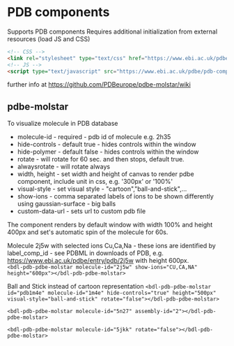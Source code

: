 # PDB components

Supports PDB components 
Requires additional initialization from external resources (load JS and CSS)
```html
<!-- CSS -->
<link rel="stylesheet" type="text/css" href="https://www.ebi.ac.uk/pdbe/pdb-component-library/css/pdbe-molstar-1.1.0.css">
<!-- JS -->
<script type="text/javascript" src="https://www.ebi.ac.uk/pdbe/pdb-component-library/js/pdbe-molstar-component-1.1.0.js"></script>
```
further info at https://github.com/PDBeurope/pdbe-molstar/wiki

## pdbe-molstar
To visualize molecule in PDB database
* molecule-id - required - pdb id of molecule e.g. 2h35
* hide-controls - default true - hides controls within the window
* hide-polymer - default false - hides controls within the window
* rotate - will rotate for 60 sec. and then stops, default true.
* alwaysrotate - will rotate always
* width, height - set width and height of canvas to render pdbe component, include unit in css, e.g. '300px' or '100%'
* visual-style - set visual style - "cartoon","ball-and-stick",...
* show-ions - comma separated labels of ions to be shown differently using gaussian-surface - big balls 
* custom-data-url - sets url to custom pdb file 

The component renders by default window with width 100% and height 400px and set's automatic spin of the molecule for 60s.

Molecule 2j5w with selected ions Cu,Ca,Na - these ions are identified by label_comp_id - see PDBML in downloads of PDB, e.g. https://www.ebi.ac.uk/pdbe/entry/pdb/2j5w
with height 600px.  
`<bdl-pdb-pdbe-molstar molecule-id="2j5w" show-ions="CU,CA,NA" height="600px"></bdl-pdb-pdbe-molstar>`
<bdl-pdb-pdbe-molstar molecule-id="2j5w" show-ions="CU,CA,NA" height="600px"></bdl-pdb-pdbe-molstar>


Ball and Stick instead of cartoon representation
`<bdl-pdb-pdbe-molstar id="pdb1m4e" molecule-id="1m4e" hide-controls="true" height="500px" visual-style="ball-and-stick" rotate="false"></bdl-pdb-pdbe-molstar>`

<bdl-pdb-pdbe-molstar id="pdb1m4e" molecule-id="1m4e" hide-controls="true" height="500px" visual-style="ball-and-stick" rotate="false"></bdl-pdb-pdbe-molstar>



`<bdl-pdb-pdbe-molstar molecule-id="5n27" assembly-id="2"></bdl-pdb-pdbe-molstar>`


`<bdl-pdb-pdbe-molstar molecule-id="5jkk" rotate="false"></bdl-pdb-pdbe-molstar>`
